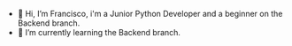 - 👋 Hi, I’m Francisco, i'm a Junior Python Developer and a beginner on the Backend branch.
- 🌱 I’m currently learning the Backend branch.
